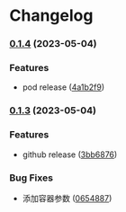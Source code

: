 # Changelog

### [0.1.4](https://www.github.com/yaochenfeng/RXKit/compare/v0.1.3...v0.1.4) (2023-05-04)


### Features

* pod release ([4a1b2f9](https://www.github.com/yaochenfeng/RXKit/commit/4a1b2f980374181740745db0b82e1a1a3c9bbede))

### [0.1.3](https://www.github.com/yaochenfeng/RXKit/compare/v0.1.2...v0.1.3) (2023-05-04)


### Features

* github release ([3bb6876](https://www.github.com/yaochenfeng/RXKit/commit/3bb68763dbe452206248d15dc4b92d2094236268))


### Bug Fixes

* 添加容器参数 ([0654887](https://www.github.com/yaochenfeng/RXKit/commit/0654887861f2fd120cae3dc51a929128affa0b9c))
